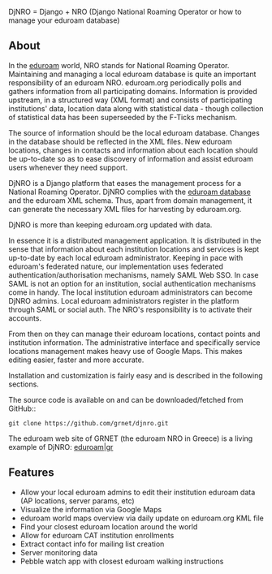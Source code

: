 DjNRO = Django + NRO (Django National Roaming Operator or how to manage your eduroam database)

## About
In the [eduroam](http://www.eduroam.org) world, NRO stands for National Roaming Operator.
Maintaining and managing a local eduroam database is quite an important responsibility of an eduroam NRO.
eduroam.org periodically polls and gathers information from all participating domains.
Information is provided upstream, in a structured way (XML format) and consists of participating institutions' data, location data along with statistical data - though collection of statistical data has been superseeded by the F-Ticks mechanism.

The source of information should be the local eduroam database. Changes in the database should be reflected in the XML files.
New eduroam locations, changes in contacts and information about each location should be up-to-date so as to ease discovery of information and assist eduroam users whenever they need support.

DjNRO is a Django platform that eases the management process for a National Roaming Operator. DjNRO complies with the [eduroam database](http://monitor.eduroam.org/database.php) and the eduroam XML schema.
Thus, apart from domain management, it can generate the necessary XML files for harvesting by eduroam.org.

DjNRO is more than keeping eduroam.org updated with data.

In essence it is a distributed management application. It is distributed in the sense that information about each institution locations and services is kept up-to-date by each local eduroam administrator. Keeping in pace with eduroam's federated nature, our implementation uses federated authentication/authorisation mechanisms, namely SAML Web SSO.
In case SAML is not an option for an institution, social authentication mechanisms come in handy. The local institution eduroam administrators can become DjNRO admins. Local eduroam administrators register in the platform through SAML or social auth. The NRO's responsibility is to activate their accounts.

From then on they can manage their eduroam locations, contact points and institution information. The administrative interface and specifically service locations management makes heavy use of Google Maps. This makes editing easier, faster and more accurate.

Installation and customization is fairly easy and is described in the following sections.

The source code is available on and can be downloaded/fetched from GitHub::

    git clone https://github.com/grnet/djnro.git

The eduroam web site of GRNET (the eduroam NRO in Greece) is a living example of DjNRO: [eduroam|gr](http://www.eduroam.gr)

## Features

* Allow your local eduroam admins to edit their institution eduroam data (AP locations, server params, etc)
* Visualize the information via Google Maps
* eduroam world maps overview via daily update on eduroam.org KML file
* Find your closest eduroam location around the world
* Allow for eduroam CAT institution enrollments
* Extract contact info for mailing list creation
* Server monitoring data
* Pebble watch app with closest eduroam walking instructions

